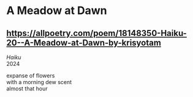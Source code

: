 # A Meadow at Dawn
## https://allpoetry.com/poem/18148350-Haiku-20--A-Meadow-at-Dawn-by-krisyotam
_Haiku_  
2024

expanse of flowers  
with a morning dew scent  
almost that hour

